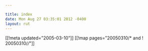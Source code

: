 ```yaml
---

title: index
date: Mon Aug 27 03:35:01 2012 -0400
layout: rut
---
```


[[!meta updated="2005-03-10"]]
[[!map pages="20050310/* and ! 20050310/*/*"]]
